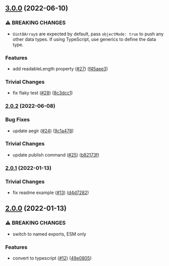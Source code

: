 ## [3.0.0](https://github.com/alanshaw/it-pushable/compare/v2.0.2...v3.0.0) (2022-06-10)


### ⚠ BREAKING CHANGES

* `Uint8Array`s are expected by default, pass `objectMode: true` to push any other data types. If using TypeScript, use generics to define the data type.

### Features

* add readableLength property ([#27](https://github.com/alanshaw/it-pushable/issues/27)) ([f45aee3](https://github.com/alanshaw/it-pushable/commit/f45aee36e72e754b8a27dda48d3051c470aaa8e5))


### Trivial Changes

* fix flaky test ([#28](https://github.com/alanshaw/it-pushable/issues/28)) ([8c3dcc1](https://github.com/alanshaw/it-pushable/commit/8c3dcc1f8e64f2877317a835bb03545f7fa2dd53))

### [2.0.2](https://github.com/alanshaw/it-pushable/compare/v2.0.1...v2.0.2) (2022-06-08)


### Bug Fixes

* update aegir ([#24](https://github.com/alanshaw/it-pushable/issues/24)) ([9c1a478](https://github.com/alanshaw/it-pushable/commit/9c1a4783a536d90bcede5d29cc2d66d2a0d5321a))


### Trivial Changes

* update publish command ([#25](https://github.com/alanshaw/it-pushable/issues/25)) ([b82173f](https://github.com/alanshaw/it-pushable/commit/b82173f3c7d07581e1ece3ed3026ccbbf6c57056))

### [2.0.1](https://github.com/alanshaw/it-pushable/compare/v2.0.0...v2.0.1) (2022-01-13)


### Trivial Changes

* fix readme example ([#13](https://github.com/alanshaw/it-pushable/issues/13)) ([d4d7282](https://github.com/alanshaw/it-pushable/commit/d4d728275ba97977fd2004be749a57bbb74aebca))

## [2.0.0](https://github.com/alanshaw/it-pushable/compare/v1.4.2...v2.0.0) (2022-01-13)


### ⚠ BREAKING CHANGES

* switch to named exports, ESM only

### Features

* convert to typescript ([#12](https://github.com/alanshaw/it-pushable/issues/12)) ([49e0805](https://github.com/alanshaw/it-pushable/commit/49e080564a410a5f3475dfaa389ad8f0f1d8582c))
